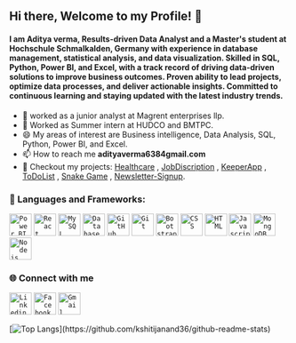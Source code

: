 ## Hi there, Welcome to my Profile! 👋

#### I am Aditya verma, Results-driven Data Analyst and a Master's student at Hochschule Schmalkalden, Germany with experience in database management, statistical analysis, and data visualization. Skilled in SQL, Python, Power BI, and Excel, with a track record of driving data-driven solutions to improve business outcomes. Proven ability to lead projects, optimize data processes, and deliver actionable insights. Committed to continuous learning and staying updated with the latest industry trends.

- 🔭 worked as a junior analyst at Magrent enterprises llp.
- 🔭 Worked as Summer intern at HUDCO and BMTPC.
- 😄 My areas of interest are Business intelligence, Data Analysis, SQL, Python, Power BI, and Excel.
- 📫 How to reach me **adityaverma6384gmail.com**
- 🔭 Checkout my projects: [Healthcare](https://electioneasy.herokuapp.com/) , [JobDiscription](https://whatsappclone-kshitijanand.netlify.app/) , [KeeperApp](https://keeperapp-kshitij.netlify.app/) , [ToDoList](https://todolist-kshitij.herokuapp.com/) ,  [Snake Game](https://kshitijanand36.github.io/Snake-Game/) ,  [Newsletter-Signup](https://newsletter-signup-kshitijanand.herokuapp.com/).


 ### 🔧 Languages and Frameworks:
<code><img width="40px" src="[https://img.icons8.com/color/4x/000000/java.png](https://1000logos.net/wp-content/uploads/2022/12/Power-BI-Logo-2013.png)" title ="Power BI"/></code>
<code><img width="40px" src="https://imgur.com/0zH2Txu" title="React"/></code>
<code><img width="40px" src="https://img.icons8.com/ios/4x/00758f/mysql-logo.png" title="MySQL"/></code>
<code><img width="40px" src="https://img.icons8.com/dusk/64/000000/database-restore.png" title="Database"/></code>
<code><img width="40px" src="https://img.icons8.com/fluent/8x/github.png" title="GitHub"/></code>
<code><img width="40px" src="https://img.icons8.com/color/2x/git.png" title="Git"/></code>
<code><img width="40px" src="https://img.icons8.com/color/2x/bootstrap.png" title="Bootstrap"/></code>
<code><img width="40px" src="https://img.icons8.com/color/48/000000/css3.png" title="CSS"/></code>
<code><img width="40px" src="https://img.icons8.com/color/48/000000/html-5.png" title="HTML"/></code>
<code><img width="40px" src="https://img.icons8.com/color/48/000000/javascript.png" title="Javascript"/></code>
<code><img width="40px" src="https://img.icons8.com/color/8x/000000/mongodb.png" title="MongoDB"/></code>
<code><img width="40px" src="https://img.icons8.com/color/8x/000000/nodejs.png" title="Nodejs"/></code>

### 🌐 Connect with me 
<code><a href="https://www.linkedin.com/in/aditya-verma-4a31a725b/"><img width="40px" src="https://img.icons8.com/color/8x/000000/linkedin.png" title="Linkedin"/></a></code>
<code><a href="[https://www.facebook.com/kshitij.anand.750](https://www.facebook.com/aditya.verma.963434)"><img width="40px" src="https://img.icons8.com/color/8x/000000/facebook.png" title="Facebook"/></a></code>
<code><a href="mailto:adityaverma6384@gmail.com"><img width="40px" src="https://img.icons8.com/fluent/48/000000/gmail.png" title="Gmail"/></a></code>

[![Top Langs](https://github-readme-stats.vercel.app/api/top-langs/?username=kshitijanand36&theme=blue-green&layout=compact&count_private=true&show_icons=true&include_all_commits=true")](https://github.com/kshitijanand36/github-readme-stats)

